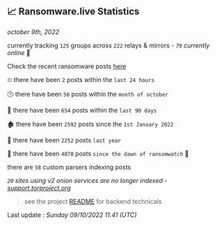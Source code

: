 
## 📈 Ransomware.live Statistics
_october 9th, 2022_

currently tracking `125` groups across `222` relays & mirrors - _`79` currently online_ 📡

Check the recent ransomware posts [here](https://www.ransomware.live/#/recentposts)


⏲ there have been `2` posts within the `last 24 hours`

🕓 there have been `56` posts within the `month of october`

📅 there have been `654` posts within the `last 90 days`

🏚 there have been `2592` posts since the `1st January 2022`

🚀 there have been `2252` posts `last year`

🦕 there have been `4878` posts `since the dawn of ransomwatch` 🐣

there are `58` custom parsers indexing posts

_`20` sites using v2 onion services are no longer indexed - [support.torproject.org](https://support.torproject.org/onionservices/v2-deprecation/)_

> see the project [README](https://github.com/jmousqueton/ransomwatch#readme) for backend technicals



Last update : _Sunday 09/10/2022 11.41 (UTC)_

